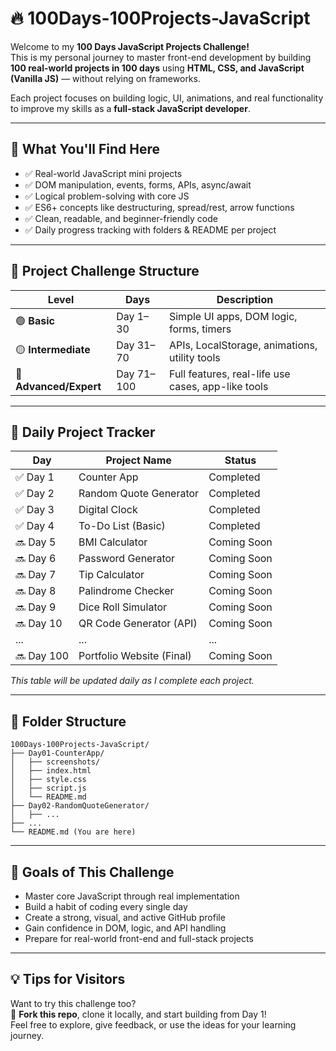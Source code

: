 # 🔥 100Days-100Projects-JavaScript

Welcome to my **100 Days JavaScript Projects Challenge!**  
This is my personal journey to master front-end development by building **100 real-world projects in 100 days** using **HTML, CSS, and JavaScript (Vanilla JS)** — without relying on frameworks.

Each project focuses on building logic, UI, animations, and real functionality to improve my skills as a **full-stack JavaScript developer**.

---

## 🧠 What You'll Find Here

- ✅ Real-world JavaScript mini projects
- ✅ DOM manipulation, events, forms, APIs, async/await
- ✅ Logical problem-solving with core JS
- ✅ ES6+ concepts like destructuring, spread/rest, arrow functions
- ✅ Clean, readable, and beginner-friendly code
- ✅ Daily progress tracking with folders & README per project

---

## 🚀 Project Challenge Structure

| Level                  | Days       | Description                                        |
| ---------------------- | ---------- | -------------------------------------------------- |
| 🟢 **Basic**           | Day 1–30   | Simple UI apps, DOM logic, forms, timers           |
| 🟡 **Intermediate**    | Day 31–70  | APIs, LocalStorage, animations, utility tools      |
| 🔴 **Advanced/Expert** | Day 71–100 | Full features, real-life use cases, app-like tools |

---

## 📆 Daily Project Tracker

| Day        | Project Name              | Status      |
| ---------- | ------------------------- | ----------- |
| ✅ Day 1   | Counter App               | Completed   |
| ✅ Day 2   | Random Quote Generator    | Completed   |
| ✅ Day 3   | Digital Clock             | Completed   |
| ✅ Day 4   | To-Do List (Basic)        | Completed   |
| 🔜 Day 5   | BMI Calculator            | Coming Soon |
| 🔜 Day 6   | Password Generator        | Coming Soon |
| 🔜 Day 7   | Tip Calculator            | Coming Soon |
| 🔜 Day 8   | Palindrome Checker        | Coming Soon |
| 🔜 Day 9   | Dice Roll Simulator       | Coming Soon |
| 🔜 Day 10  | QR Code Generator (API)   | Coming Soon |
| ...        | ...                       | ...         |
| 🔜 Day 100 | Portfolio Website (Final) | Coming Soon |

_This table will be updated daily as I complete each project._

---

## 📁 Folder Structure

```
100Days-100Projects-JavaScript/
├── Day01-CounterApp/
│   ├── screenshots/
│   ├── index.html
│   ├── style.css
│   ├── script.js
│   └── README.md
├── Day02-RandomQuoteGenerator/
│   ├── ...
├── ...
└── README.md (You are here)
```

---

## 🎯 Goals of This Challenge

- Master core JavaScript through real implementation
- Build a habit of coding every single day
- Create a strong, visual, and active GitHub profile
- Gain confidence in DOM, logic, and API handling
- Prepare for real-world front-end and full-stack projects

---

## 💡 Tips for Visitors

Want to try this challenge too?  
📌 **Fork this repo**, clone it locally, and start building from Day 1!  
Feel free to explore, give feedback, or use the ideas for your learning journey.

